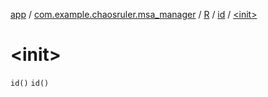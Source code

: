 [app](../../../index.md) / [com.example.chaosruler.msa_manager](../../index.md) / [R](../index.md) / [id](index.md) / [&lt;init&gt;](.)

# &lt;init&gt;

`id()`
`id()`